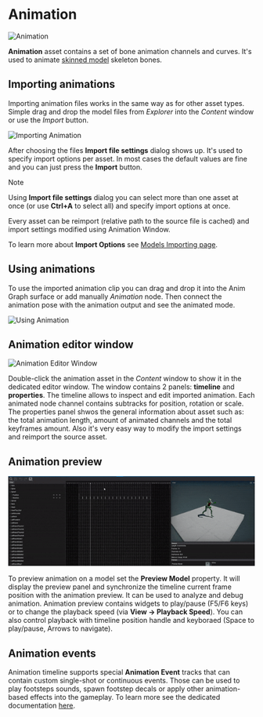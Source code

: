 # Animation

![Animation](media/title.jpg)

**Animation** asset contains a set of bone animation channels and curves. It's used to animate [skinned model](../skinned-model/index.md) skeleton bones.

## Importing animations

Importing animation files works in the same way as for other asset types. Simple drag and drop the model files from *Explorer* into the *Content* window or use the *Import* button.

![Importing Animation](media/import-animation.jpg)

After choosing the files **Import file settings** dialog shows up. It's used to specify import options per asset. In most cases the default values are fine and you can just press the **Import** button.

> [!Note]
> Using **Import file settings** dialog you can select more than one asset at once (or use **Ctrl+A** to select all) and specify import options at once.

Every asset can be reimport (relative path to the source file is cached) and import settings modified using Animation Window.

To learn more about **Import Options** see [Models Importing page](../../graphics/models/import.md).

## Using animations

To use the imported animation clip you can drag and drop it into the Anim Graph surface or add manually *Animation* node.
Then connect the animation pose with the animation output and see the animated mode.

![Using Animation](media/use-animation.jpg)

## Animation editor window

![Animation Editor Window](media/animation-editor.png)

Double-click the animation asset in the *Content* window to show it in the dedicated editor window.
The window contains 2 panels: **timeline** and **properties**.
The timeline allows to inspect and edit imported animation. Each animated node channel contains subtracks for position, rotation or scale.
The properties panel shwos the general information about asset such as: the total animation length, amount of animated channels and the total keyframes amount. Also it's very easy way to modify the import settings and reimport the source asset.

## Animation preview

![Animation Editor Preview Timeline and Playback](media/animation-debugging.gif)

To preview animation on a model set the **Preview Model** property. It will display the preview panel and synchronize the timeline current frame position with the  animation preview. It can be used to analyze and debug animation. Animation preview contains widgets to play/pause (F5/F6 keys) or to change the playback speed (via **View -> Playback Speed**). You can also control playback with timeline position handle and keyboraed (Space to play/pause, Arrows to navigate).

## Animation events

Animation timeline supports special **Animation Event** tracks that can contain custom single-shot or continuous events. Those can be used to play footsteps sounds, spawn footstep decals or apply other animation-based effects into the gameplay. To learn more see the dedicated documentation [here](anim-events.md).
